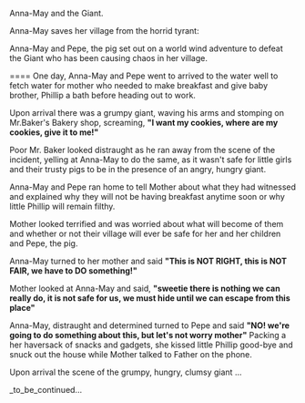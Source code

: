 Anna-May and the Giant.

Anna-May saves her village from the horrid tyrant:

Anna-May and Pepe, the pig set out on a world wind adventure to defeat the Giant who has been causing chaos in her village.

====
One day, Anna-May and Pepe went to arrived to the water well to fetch water for mother who needed to make breakfast and give baby brother, Phillip a bath before heading out to work.

Upon arrival there was a grumpy giant, waving his arms and stomping on Mr.Baker's Bakery shop, screaming, **"I want my cookies, where are my cookies, give it to me!"**

Poor Mr. Baker looked distraught as he ran away from the scene of the incident, yelling at Anna-May to do the same, as it wasn't safe for little girls and their trusty pigs to be in the presence of an angry, hungry giant.

Anna-May and Pepe ran home to tell Mother about what they had witnessed and explained why they will not be having breakfast anytime soon or why little Phillip will remain filthy.

Mother looked terrified and was worried about what will become of them and whether or not their village will ever be safe for her and her children and Pepe, the pig.

Anna-May turned to her mother and said **"This is NOT RIGHT, this is NOT FAIR, we have to DO something!"**

Mother looked at Anna-May and said, **"sweetie there is nothing we can really do, it is not safe for us, we must hide until we can escape from this place"**

Anna-May, distraught and determined turned to Pepe and said **"NO! we're going to do something about this, but let's not worry mother"** Packing a her haversack of snacks and gadgets, she kissed little Phillip good-bye and snuck out the house while Mother talked to Father on the phone.

Upon arrival the scene of the grumpy, hungry, clumsy giant ...

_to_be_continued...
